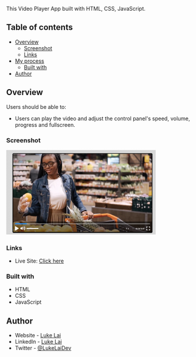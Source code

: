 
This Video Player App built with HTML, CSS, JavaScript.

## Table of contents

- [Overview](#overview)
  - [Screenshot](#screenshot)
  - [Links](#links)
- [My process](#my-process)
  - [Built with](#built-with)
- [Author](#author)



## Overview

Users should be able to:

- Users can play the video and adjust the control panel's speed, volume, progress and fullscreen.

### Screenshot

<img src="./preview.png" width="400" />


### Links

- Live Site: [Click here](https://simpleluke.github.io/Video-Player/)

### Built with

- HTML
- CSS
- JavaScript

## Author

- Website - [Luke Lai](https://lukelai.tech/)
- LinkedIn - [Luke Lai](https://www.linkedin.com/in/luke-lai-309a3522b/)
- Twitter - [@LukeLaiDev](https://www.twitter.com/LukeLaiDev)
